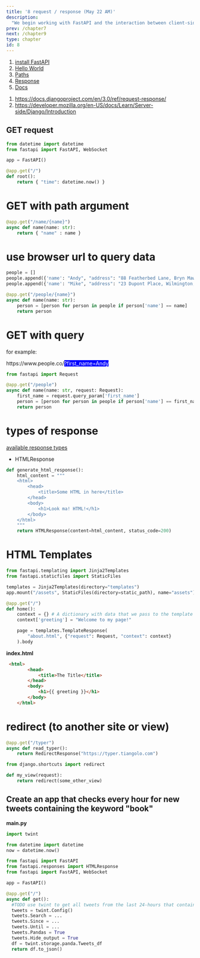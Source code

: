 ```yaml
---
title: '8 request / response (May 22 AM)'
description:
  "We begin working with FastAPI and the interaction between client-side and server-side"
prev: /chapter7
next: /chapter9
type: chapter
id: 8
---
```


<exercise id="1" title="FastAPI/Starlette">

1. [install FastAPI](https://fastapi.tiangolo.com/tutorial/#install-fastapi)
2. [Hello World](https://fastapi.tiangolo.com/tutorial/first-steps/#first-steps)
3. [Paths](https://fastapi.tiangolo.com/tutorial/path-params/#path-parameters)
4. [Response](https://fastapi.tiangolo.com/tutorial/response-model/)
5. [Docs](https://fastapi.tiangolo.com/tutorial/response-model/#see-it-in-the-docs)

</exercise>

<exercise id="2" title="request / response " type="slides">

<slides source="fastapi">
</slides>

</exercise>

<exercise id="3" title="Django">

1. https://docs.djangoproject.com/en/3.0/ref/request-response/
2. https://developer.mozilla.org/en-US/docs/Learn/Server-side/Django/Introduction

</exercise>


<exercise id="4" title="GET request">

## GET request 

```python
from datetime import datetime
from fastapi import FastAPI, WebSocket

app = FastAPI()

@app.get("/")
def root():
    return { "time": datetime.now() }
```
</exercise>

<exercise id="5" title="GET with path argument">

# GET with path argument

```python
@app.get("/name/{name}")
async def name(name: str):
    return { "name" : name }
```
</exercise>

<exercise id="6" title="use browser url to query data">

# use browser url to query data 

```python 
people = []
people.append({'name': "Andy", "address": "88 Featherbed Lane, Bryn Mawr, PA"})
people.append({'name': "Mike", "address": "23 Dupont Place, Wilmington, DE"})

@app.get("/people/{name}")
async def name(name: str):
    person = [person for person in people if person['name'] == name]
    return person
```

</exercise>

<exercise id="7" title="GET with query">


# GET with query

for example:

<p>https://www.people.co/<span style="background-color: blue; color: white;">?first_name=Andy</span></p>

```python
from fastapi import Request

@app.get("/people")
async def name(name: str, request: Request):
    first_name = request.query_param['first_name']  
    person = [person for person in people if person['name'] == first_name]
    return person
```

</exercise>

<exercise id="8" title="types of response">

# types of response

[available response types](https://fastapi.tiangolo.com/advanced/custom-response/#available-responses)

- HTMLResponse

```python
def generate_html_response():
    html_content = """
    <html>
        <head>
            <title>Some HTML in here</title>
        </head>
        <body>
            <h1>Look ma! HTML!</h1>
        </body>
    </html>
    """
    return HTMLResponse(content=html_content, status_code=200)
```

</exercise>

<exercise id="9" title="HTML Templates">


# HTML Templates

```python
from fastapi.templating import Jinja2Templates
from fastapi.staticfiles import StaticFiles

templates = Jinja2Templates(directory="templates")
app.mount("/assets", StaticFiles(directory=static_path), name="assets")

@app.get("/")
def home():
    context = {} # A dictionary with data that we pass to the template engine to render
    context['greeting'] = "Welcome to my page!"

    page = templates.TemplateResponse(
        "about.html", {"request": Request, "context": context}
    ).body
```

**index.html**
```html
 <html>
        <head>
            <title>The Title</title>
        </head>
        <body>
            <h1>{{ greeting }}</h1>
        </body>
    </html>
```

</exercise>

<exercise id="10" title="redirect">
 

# redirect (to another site or view)

```python
@app.get("/typer")
async def read_typer():
    return RedirectResponse("https://typer.tiangolo.com")

```

```python 
from django.shortcuts import redirect

def my_view(request):
    return redirect(some_other_view)
```
</exercise>

<exercise id="11" title="Booktweets">

## Create an app that checks every hour for new tweets containing the keyword "book"

**main.py**
```python
import twint

from datetime import datetime
now = datetime.now()

from fastapi import FastAPI
from fastapi.responses import HTMLResponse
from fastapi import FastAPI, WebSocket

app = FastAPI()

@app.get("/")
async def get():
  #TODO use twint to get all tweets from the last 24-hours that contain the word "book"
  tweets = twint.Config()
  tweets.Search = ...
  tweets.Since = ...
  tweets.Until = ...
  tweets.Pandas = True
  tweets.Hide_output = True
  df = twint.storage.panda.Tweets_df
  return df.to_json()

```

</exercise>

